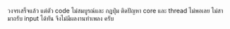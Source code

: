 วงจรเสร็จแล้ว แต่ตัว code ไม่สมบูรณ์และ กฎปุ่ม ติดปัญหา core และ thread ไม่พอเลย ไม่สามาถรับ input ได้ทัน จึงไม่มีผลงานทำเพลง ครับ
